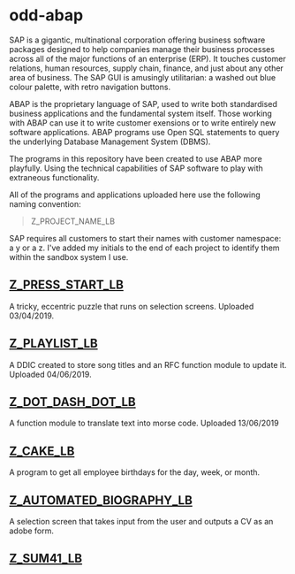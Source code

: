 # odd-abap

SAP is a gigantic, multinational corporation offering business software packages designed to help companies manage their business processes across all of the major functions of an enterprise (ERP). It touches customer relations, human resources, supply chain, finance, and just about any other area of business. The SAP GUI is amusingly utilitarian: a washed out blue colour palette, with retro navigation buttons.

ABAP is the proprietary language of SAP, used to write both standardised business applications and the fundamental system itself. Those working with ABAP can use it to write customer exensions or to write entirely new software applications. ABAP programs use Open SQL statements to query the underlying Database Management System (DBMS).

The programs in this repository have been created to use ABAP more playfully. Using the technical capabilities of SAP software to play with extraneous functionality.

All of the programs and applications uploaded here use the following naming convention:

> Z_PROJECT_NAME_LB

SAP requires all customers to start their names with customer namespace: a y or a z. I've added my initials to the end of each project to identify them within the sandbox system I use.

## [Z_PRESS_START_LB][1]

A tricky, eccentric puzzle that runs on selection screens. Uploaded 03/04/2019.

## [Z_PLAYLIST_LB][2]

A DDIC created to store song titles and an RFC function module to update it. Uploaded 04/06/2019.

## [Z_DOT_DASH_DOT_LB][4]

A function module to translate text into morse code. Uploaded 13/06/2019

## [Z_CAKE_LB][6]

A program to get all employee birthdays for the day, week, or month.

## [Z_AUTOMATED_BIOGRAPHY_LB][5]

A selection screen that takes input from the user and outputs a CV as an adobe form.

## [Z_SUM41_LB][3]

[1]: https://github.com/kubrickzirconia/odd-abap/tree/master/Z_PRESS_START_LB

[2]: https://github.com/kubrickzirconia/odd-abap/tree/master/Z_PLAYLIST_LB

[3]: https://github.com/kubrickzirconia/odd-abap/tree/master/Z_SUM41_LB

[4]: https://github.com/kubrickzirconia/odd-abap/tree/master/Z_DOT_DASH_DOT_LB

[5]: https://github.com/kubrickzirconia/odd-abap/tree/master/Z_AUTOMATED_BIOGRAPHY_LB

[6]: https://github.com/kubrickzirconia/odd-abap/tree/master/Z_CAKE_LB
